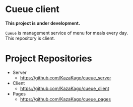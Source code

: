 # Cueue client

**This project is under development.**  

`Cueue` is management service of menu for meals every day.  
This repository is client.  

# Project Repositories

- Server
    - https://github.com/KazaKago/cueue_server
- Client
    - https://github.com/KazaKago/cueue_client
- Pages
    - https://github.com/KazaKago/cueue_pages
